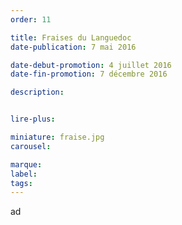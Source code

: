 ```yaml
---
order: 11

title: Fraises du Languedoc
date-publication: 7 mai 2016

date-debut-promotion: 4 juillet 2016
date-fin-promotion: 7 décembre 2016

description: 


lire-plus: 

miniature: fraise.jpg
carousel: 

marque:
label: 
tags:
---
```

<!--fin-excerpt-->
<!-- ******************************** -->
<!-- **** début contenu détaillé **** -->

ad

<!-- **** fin contenu détaillé **** -->
<!-- ****************************** -->